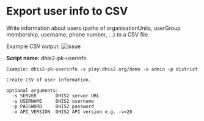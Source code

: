 Export user info to CSV
=======================

Write information about users (paths of organisationUnits, userGroup
membership, username, phone number, ...) to a CSV file.

Example CSV output: ![issue](https://i.imgur.com/2zkIFVi.png)

**Script name:** dhis2-pk-userinfo

```
Example: dhis2-pk-userinfo -s play.dhis2.org/demo -u admin -p district

Create CSV of user information.

optional arguments:
  -s SERVER       DHIS2 server URL
  -u USERNAME     DHIS2 username
  -p PASSWORD     DHIS2 password
  -v API_VERSION  DHIS2 API version e.g. -v=28
```
